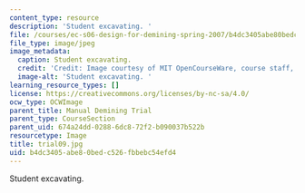 ```yaml
---
content_type: resource
description: 'Student excavating. '
file: /courses/ec-s06-design-for-demining-spring-2007/b4dc3405abe80bedc526fbbebc54efd4_trial09.jpg
file_type: image/jpeg
image_metadata:
  caption: Student excavating.
  credit: 'Credit: Image courtesy of MIT OpenCourseWare, course staff, and students.'
  image-alt: 'Student excavating. '
learning_resource_types: []
license: https://creativecommons.org/licenses/by-nc-sa/4.0/
ocw_type: OCWImage
parent_title: Manual Demining Trial
parent_type: CourseSection
parent_uid: 674a24dd-0288-6dc8-72f2-b090037b522b
resourcetype: Image
title: trial09.jpg
uid: b4dc3405-abe8-0bed-c526-fbbebc54efd4
---
```

Student excavating. 